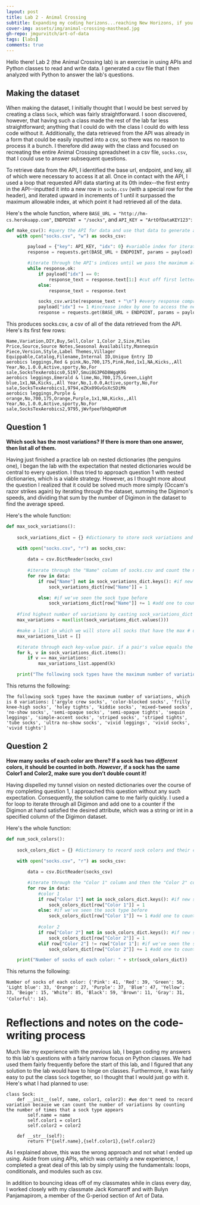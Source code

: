 ```yaml
---
layout: post
title: Lab 2 - Animal Crossing
subtitle: Expanding my coding horizons...reaching New Horizons, if you will.
cover-img: assets/img/animal-crossing-masthead.jpg
gh-repo: jmgurvitch/art-of-data
tags: [labs]
comments: true
---
```


Hello there! Lab 2 (the Animal Crossing lab) is an exercise in using APIs and Python classes to read and write data. I generated a csv file that I then analyzed with Python to answer the lab's questions.

## Making the dataset

When making the dataset, I initially thought that I would be best served by creating a class `Sock`, which was fairly straightforward. I soon discovered, however, that having such a class made the rest of the lab far less straightforward; anything that I could do with the class I could do with less code without it. Additionally, the data retrieved from the API was already in a form that could be easily inputted into a csv, so there was no reason to process it a bunch. I therefore did away with the class and focused on recreating the entire Animal Crossing spreadsheet in a csv file, `socks.csv`, that I could use to answer subsequent questions.

To retrieve data from the API, I identified the base url, endpoint, and key, all of which were necessary to access it at all. Once in contact with the API, I used a loop that requested API data starting at its 0th index--the first entry in the API--inputted it into a new row in `socks.csv` (with a special row for the header), and iterated upward in increments of 1 until it surpassed the maximum allowable index, at which point it had retrieved all of the data. 

Here's the whole function, where `BASE_URL = "http://hm-cs.herokuapp.com"`, `ENDPOINT = "/socks"`, and `API_KEY = "ArtOfDataKEY123"`:
```py
def make_csv(): #query the API for data and use that data to generate a CSV with relevant information
    with open("socks.csv", "w") as socks_csv:

        payload = {"key": API_KEY, "idx": 0} #variable index for iteration-capable payload
        response = requests.get(BASE_URL + ENDPOINT, params = payload)

        #iterate through the API's indices until we pass the maximum allowable index, at which we will receive an error code
        while response.ok:
            if payload["idx"] == 0:
                response_text = response.text[1:] #cut off first letter from only the first row
            else:
                response_text = response.text

            socks_csv.write(response_text + "\n") #every response comprises a new row in socks_csv
            payload["idx"] += 1 #increase index by one to access the next entry in the API data
            response = requests.get(BASE_URL + ENDPOINT, params = payload) #update response

```
This produces socks.csv, a csv of all of the data retrieved from the API. Here's its first few rows:

```csv
Name,Variation,DIY,Buy,Sell,Color 1,Color 2,Size,Miles Price,Source,Source Notes,Seasonal Availability,Mannequin Piece,Version,Style,Label Themes,Villager Equippable,Catalog,Filename,Internal ID,Unique Entry ID
aerobics leggings,Red & pink,No,700,175,Pink,Red,1x1,NA,Kicks,,All Year,No,1.0.0,Active,sporty,No,For sale,SocksTexAerobics0,5197,Smui8G3P6D8WgqK9G
aerobics leggings,Emerald & lime,No,700,175,Green,Light blue,1x1,NA,Kicks,,All Year,No,1.0.0,Active,sporty,No,For sale,SocksTexAerobics1,9794,eZKx89GvGsXcSDiMk
aerobics leggings,Purple & orange,No,700,175,Orange,Purple,1x1,NA,Kicks,,All Year,No,1.0.0,Active,sporty,No,For sale,SocksTexAerobics2,9795,jWvfpeefbhQpHQFoM
```

## Question 1
**Which sock has the most variations? If there is more than one answer, then list all of them.**

Having just finished a practice lab on nested dictionaries (the penguins one), I began the lab with the expectation that nested dictionaries would be central to every question. I thus tried to approach question 1 with nested dictionaries, which is a viable strategy. However, as I thought more about the question I realized that it could be solved much more simply (Occam's razor strikes again) by iterating through the dataset, summing the Digimon's speeds, and dividing that sum by the number of Digimon in the dataset to find the average speed. 

Here's the whole function:
```py
def max_sock_variations():
    
    sock_variations_dict = {} #dictionary to store sock variations and their counts

    with open("socks.csv", "r") as socks_csv:
        
        data = csv.DictReader(socks_csv)
            
        #iterate through the "Name" column of socks.csv and count the number of instances--variations--of each sock type
        for row in data:
            if row["Name"] not in sock_variations_dict.keys(): #if new sock type
                sock_variations_dict[row["Name"]] = 1

            else: #if we've seen the sock type before
                sock_variations_dict[row["Name"]] += 1 #add one to count of that sock type
    
    #find highest number of variations by casting sock_variations_dict to a list
    max_variations = max(list(sock_variations_dict.values()))

    #make a list in which we will store all socks that have the max # of variations
    max_variations_list = []

    #iterate through each key-value pair. if a pair's value equals the max # of variations, then print its corresponding key
    for k, v in sock_variations_dict.items():
        if v == max_variations:
            max_variations_list.append(k)

    print("The following sock types have the maximum number of variations, which is " + str(max_variations) + " variations: " + str(max_variations_list))
```
This returns the following: 

`The following sock types have the maximum number of variations, which is 8 variations: ['argyle crew socks', 'color-blocked socks', 'frilly knee-high socks', 'holey tights', 'kiddie socks', 'mixed-tweed socks', 'no-show socks', 'semi-opaque socks', 'semi-opaque tights', 'sequin leggings', 'simple-accent socks', 'striped socks', 'striped tights', 'tube socks', 'ultra no-show socks', 'vivid leggings', 'vivid socks', 'vivid tights']`

## Question 2
**How many socks of each color are there? If a sock has two _different_ colors, it should be counted in both. _However_, if a sock has the same Color1 and Color2, make sure you don’t double count it!**



Having dispelled my tunnel vision on nested dictionaries over the course of my completing question 1, I approached this question without any such expectation. Consequently, the solution came to me fairly quickly. I used a for loop to iterate through all Digimon and add one to a counter if the Digimon at hand satisfied the desired attribute, which was a string or int in a specified column of the Digimon dataset.

Here's the whole function:
```py
def num_sock_colors():
    
    sock_colors_dict = {} #dictionary to record sock colors and their counts
    
    with open("socks.csv", "r") as socks_csv:

        data = csv.DictReader(socks_csv)

        #iterate through the "Color 1" column and then the "Color 2" column of socks.csv and count the number of instances--variations--of each sock type
        for row in data:
            #color 1
            if row["Color 1"] not in sock_colors_dict.keys(): #if new sock color
                sock_colors_dict[row["Color 1"]] = 1
            else: #if we've seen the sock type before
                sock_colors_dict[row["Color 1"]] += 1 #add one to count of that sock type
            
            #color 2
            if row["Color 2"] not in sock_colors_dict.keys(): #if new sock color
                sock_colors_dict[row["Color 2"]] = 1
            elif row["Color 2"] != row["Color 1"]: #if we've seen the sock type before and the sock does not have the same color 1 and color 2
                sock_colors_dict[row["Color 2"]] += 1 #add one to count of that sock type

    print("Number of socks of each color: " + str(sock_colors_dict))
```
This returns the following: 

`Number of socks of each color: {'Pink': 41, 'Red': 39, 'Green': 50, 'Light blue': 33, 'Orange': 27, 'Purple': 37, 'Blue': 47, 'Yellow': 33, 'Beige': 15, 'White': 85, 'Black': 59, 'Brown': 11, 'Gray': 31, 'Colorful': 14}`.

# Reflections and notes on the code-writing process
Much like my experience with the previous lab, I began coding my answers to this lab's questions with a fairly narrow focus on Python classes. We had used them fairly frequently before the start of this lab, and I figured that any solution to the lab would have to hinge on classes. Furthermore, it was fairly easy to put the class `Sock` together, so I thought that I would just go with it. Here's what I had planned to use:

```
class Sock:
    def __init__(self, name, color1, color2): #we don't need to record variation because we can count the number of variations by counting the number of times that a sock type appears
        self.name = name
        self.color1 = color1
        self.color2 = color2

    def __str__(self):
        return f"{self.name},{self.color1},{self.color2}
```

As I explained above, this was the wrong approach and not what I ended up using. Aside from using APIs, which was certainly a new experience, I completed a great deal of this lab by simply using the fundamentals: loops, conditionals, and modules such as csv.


In addition to bouncing ideas off of my classmates while in class every day, I worked closely with my classmate Jack Komaroff and with Bulyn Panjamapirom, a member of the G-period section of Art of Data.
